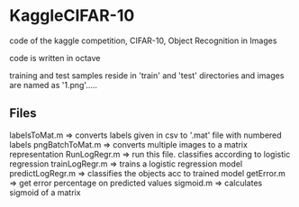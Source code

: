 KaggleCIFAR-10
==============

code of the kaggle competition, CIFAR-10, Object Recognition in Images

code is written in octave

training and test samples reside in 'train' and 'test' directories and images are named as '1.png'.....


Files
-----
labelsToMat.m => converts labels given in csv to '.mat' file with numbered labels
pngBatchToMat.m => converts multiple images to a matrix representation
RunLogRegr.m => run this file. classifies according to logistic regression
trainLogRegr.m => trains a logistic regression model
predictLogRegr.m => classifies the objects acc to trained model
getError.m => get error percentage on predicted values
sigmoid.m => calculates sigmoid of a matrix
